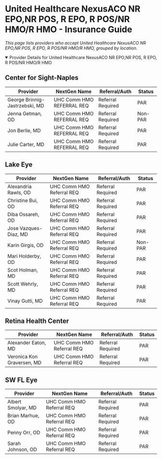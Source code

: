 # United Healthcare NexusACO NR EPO,NR POS, R EPO, R POS/NR HMO/R HMO - Insurance Guide

*This page lists providers who accept United Healthcare NexusACO NR EPO,NR POS, R EPO, R POS/NR HMO/R HMO, grouped by location.*

<details open><summary>Provider Details for United Healthcare NexusACO NR EPO,NR POS, R EPO, R POS/NR HMO/R HMO</summary>

## Center for Sight-Naples

| Provider | NextGen Name | Referral/Auth | Status |
|----------|-------------|--------------|--------|
| George Brinnig-Jastrzebski, MD | UHC Comm HMO REFERRAL REQ | Referral Required | PAR |
| Jenna Getman, OD | UHC Comm HMO REFERRAL REQ | Referral Required | Non-PAR |
| Jon Berlie, MD | UHC Comm HMO REFERRAL REQ | Referral Required | PAR |
| Julie Carter, MD | UHC Comm HMO REFERRAL REQ | Referral Required | PAR |

## Lake Eye 

| Provider | NextGen Name | Referral/Auth | Status |
|----------|-------------|--------------|--------|
| Alexandria Rawls, OD | UHC Comm HMO Referral REQ | Referral Required | PAR |
| Christine Bui, OD | UHC Comm HMO Referral REQ | Referral Required | PAR |
| Diba Ossareh, OD | UHC Comm HMO Referral REQ | Referral Required | PAR |
| Jose Vazques-Diaz, MD | UHC Comm HMO Referral REQ | Referral Required | PAR |
| Karin Girgis, OD | UHC Comm HMO Referral REQ | Referral Required | Non-PAR |
| Mari Holderby, OD | UHC Comm HMO Referral REQ | Referral Required | PAR |
| Scot Holman, MD | UHC Comm HMO Referral REQ | Referral Required | PAR |
| Scott Wehrly, MD | UHC Comm HMO Referral REQ | Referral Required | PAR |
| Vinay Gutti, MD | UHC Comm HMO Referral REQ | Referral Required | PAR |

## Retina Health Center

| Provider | NextGen Name | Referral/Auth | Status |
|----------|-------------|--------------|--------|
| Alexander Eaton, MD | UHC Comm HMO Referral REQ | Referral Required | PAR |
| Veronica Kon Graversen, MD | UHC Comm HMO Referral REQ | Referral Required | PAR |

## SW FL Eye

| Provider | NextGen Name | Referral/Auth | Status |
|----------|-------------|--------------|--------|
| Albert Smolyar, MD | UHC Comm HMO Referral REQ | Referral Required | PAR |
| Brian Marhue, OD | UHC Comm HMO Referral REQ | Referral Required | PAR |
| Penny Orr, OD | UHC Comm HMO Referral REQ | Referral Required | PAR |
| Sarah Johnson, OD | UHC Comm HMO Referral REQ | Referral Required | PAR |

</details>

